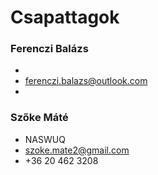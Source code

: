 # Csapattagok

### Ferenczi Balázs
-
- ferenczi.balazs@outlook.com
- 

### Szőke Máté
- NASWUQ
- szoke.mate2@gmail.com
- +36 20 462 3208
